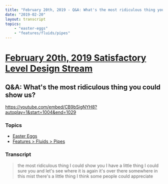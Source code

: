 ```yaml
---
title: "February 20th, 2019 - Q&A: What's the most ridiculous thing you could show us?"
date: "2019-02-20"
layout: transcript
topics: 
    - "easter-eggs"
    - "features/fluids/pipes"
---
```

# [February 20th, 2019 Satisfactory Level Design Stream](../2019-02-20.md)
## Q&A: What's the most ridiculous thing you could show us?
https://youtube.com/embed/CB9bSigNYH8?autoplay=1&start=1004&end=1029
### Topics
* [Easter Eggs](../topics/easter-eggs.md)
* [Features > Fluids > Pipes](../topics/features/fluids/pipes.md)

### Transcript

> the most ridiculous thing I could show
> you I have a little thing I could sure
> you and let's see where it is again it's
> over there somewhere in this mist
> there's a little thing I think some
> people could appreciate
